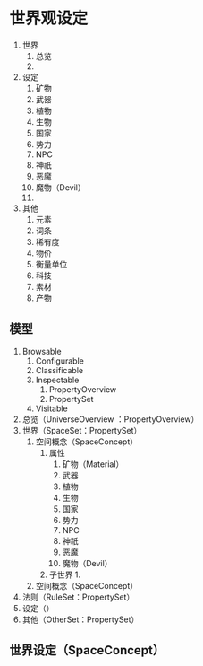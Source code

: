 # 世界观设定

1. 世界
   1. 总览
   2. 
2. 设定
   1. 矿物
   2. 武器
   3. 植物
   4. 生物
   5. 国家
   6. 势力
   7. NPC
   8. 神祇
   9. 恶魔
   10. 魔物（Devil）
   11. 
3. 其他
   1. 元素
   2. 词条
   3. 稀有度
   4. 物价
   5. 衡量单位
   6. 科技
   7. 素材
   8. 产物

## 模型

1. Browsable
   1. Configurable
   2. Classificable
   3. Inspectable
      1. PropertyOverview
      2. PropertySet
   4. Visitable
2. 总览（UniverseOverview ：PropertyOverview）
3. 世界（SpaceSet：PropertySet）
   1. 空间概念（SpaceConcept）
      1. 属性
         1. 矿物（Material）
         2. 武器
         3. 植物
         4. 生物
         5. 国家
         6. 势力
         7. NPC
         8. 神祇
         9. 恶魔
         10. 魔物（Devil）
      2. 子世界
         1. 
   2. 空间概念（SpaceConcept）
4. 法则（RuleSet：PropertySet）
5. 设定（）
6. 其他（OtherSet：PropertySet）

## 世界设定（SpaceConcept）